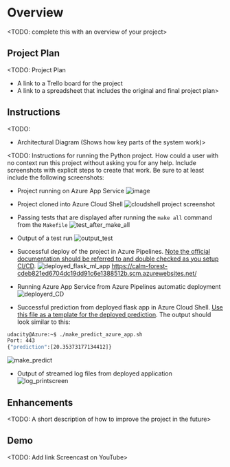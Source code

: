 # Overview

<TODO: complete this with an overview of your project>

## Project Plan
<TODO: Project Plan

* A link to a Trello board for the project
* A link to a spreadsheet that includes the original and final project plan>

## Instructions

<TODO:  
* Architectural Diagram (Shows how key parts of the system work)>

<TODO:  Instructions for running the Python project.  How could a user with no context run this project without asking you for any help.  Include screenshots with explicit steps to create that work. Be sure to at least include the following screenshots:

* Project running on Azure App Service
![image](https://user-images.githubusercontent.com/27867802/183229299-e3f667a8-cedc-4cbf-b1d4-bc8793c6d221.png)


* Project cloned into Azure Cloud Shell
![cloudshell project screenshot](https://user-images.githubusercontent.com/27867802/183228949-667930e4-5bfa-42f3-ad77-b8b7c164338f.png)

* Passing tests that are displayed after running the `make all` command from the `Makefile`
![test_after_make_all](https://user-images.githubusercontent.com/27867802/183237635-a26453df-0832-44a7-abcc-f8fe185ae181.png)

* Output of a test run
![output_test](https://user-images.githubusercontent.com/27867802/183237593-126715a1-1e27-4ce7-88bb-39aa39aaded5.png)

* Successful deploy of the project in Azure Pipelines.  [Note the official documentation should be referred to and double checked as you setup CI/CD](https://docs.microsoft.com/en-us/azure/devops/pipelines/ecosystems/python-webapp?view=azure-devops).
![deployed_flask_ml_app](https://user-images.githubusercontent.com/27867802/183237710-a09f1914-05fb-4573-b6e7-451ad0749f69.png)
https://calm-forest-cdeb821ed6704dc19dd91c6e1388512b.scm.azurewebsites.net/

* Running Azure App Service from Azure Pipelines automatic deployment
![deployerd_CD](https://user-images.githubusercontent.com/27867802/183238075-da785ac2-431a-4841-8a3b-5ff874a10e22.png)

* Successful prediction from deployed flask app in Azure Cloud Shell.  [Use this file as a template for the deployed prediction](https://github.com/udacity/nd082-Azure-Cloud-DevOps-Starter-Code/blob/master/C2-AgileDevelopmentwithAzure/project/starter_files/flask-sklearn/make_predict_azure_app.sh).
The output should look similar to this:

```bash
udacity@Azure:~$ ./make_predict_azure_app.sh
Port: 443
{"prediction":[20.35373177134412]}
```
![make_predict](https://user-images.githubusercontent.com/27867802/183237890-0b90c289-9418-48be-a345-c0cec086990b.png)

* Output of streamed log files from deployed application
![log_printscreen](https://user-images.githubusercontent.com/27867802/183238142-c2dc169a-6a84-4d56-b1c0-4e0b0c0d6aa8.png)

> 

## Enhancements

<TODO: A short description of how to improve the project in the future>

## Demo 

<TODO: Add link Screencast on YouTube>


